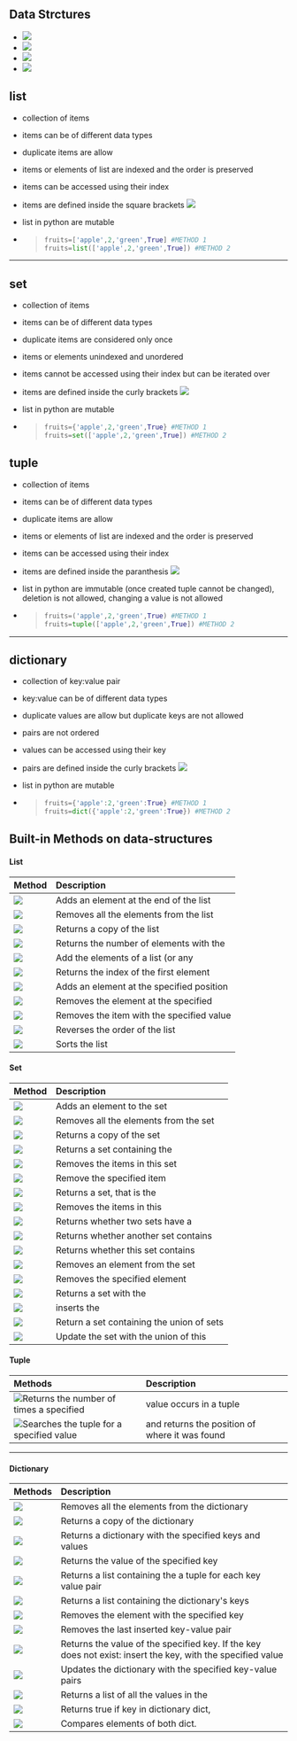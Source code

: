   
  
  
##  Data Strctures
  
  
+ <img src="https://latex.codecogs.com/gif.latex?list"/>
+ <img src="https://latex.codecogs.com/gif.latex?set"/>
+ <img src="https://latex.codecogs.com/gif.latex?tuple"/>
+ <img src="https://latex.codecogs.com/gif.latex?dictionary"/>
  
<div style="page-break-after: always"></div>
  
##  list
  
  
+ collection of items
+ items can be of different data types
+ duplicate items are allow
+ items or elements of list are indexed and the order is preserved
+ items can be accessed using their index
+ items are defined inside the square brackets <img src="https://latex.codecogs.com/gif.latex?[%20&#x5C;%20]"/>
+ list in python are mutable
  
+ >```python
  >fruits=['apple',2,'green',True] #METHOD 1
  >fruits=list(['apple',2,'green',True]) #METHOD 2
  >```
  
----------------------
  
##  set
  
  
+ collection of items
+ items can be of different data types
+ duplicate items are considered only once
+ items or elements unindexed and unordered
+ items cannot be accessed using their index but can be iterated over
+ items are defined inside the curly brackets <img src="https://latex.codecogs.com/gif.latex?&#x5C;{%20&#x5C;}"/>
+ list in python are mutable
  
+ >```python
  >fruits={'apple',2,'green',True} #METHOD 1
  >fruits=set(['apple',2,'green',True]) #METHOD 2
  >```
  
<div style="page-break-after: always"></div>
  
##  tuple
  
  
+ collection of items
+ items can be of different data types
+ duplicate items are allow
+ items or elements of list are indexed and the order is preserved
+ items can be accessed using their index
+ items are defined inside the paranthesis <img src="https://latex.codecogs.com/gif.latex?(%20&#x5C;%20)"/>
+ list in python are immutable (once created tuple cannot be changed), deletion is not allowed, changing a value is not allowed
  
+ >```python
  >fruits=('apple',2,'green',True) #METHOD 1
  >fruits=tuple(['apple',2,'green',True]) #METHOD 2
  >```
  
--------------------------
  
##  dictionary
  
  
+ collection of key:value pair
+ key:value can be of different data types
+ duplicate values are allow but duplicate keys are not allowed
+ pairs are not ordered
+ values can be accessed using their key
+ pairs are defined inside the curly brackets <img src="https://latex.codecogs.com/gif.latex?&#x5C;{%20&#x5C;%20&#x5C;}"/>
+ list in python are mutable
  
+ >```python
  >fruits={'apple':2,'green':True} #METHOD 1
  >fruits=dict({'apple':2,'green':True}) #METHOD 2
  >```
  
<div style="page-break-after: always"></div>
  
##  Built-in Methods on data-structures
  
  
####  List
  
|Method| Description|
|:---|:---|
|<img src="https://latex.codecogs.com/gif.latex?append()"/> |Adds an element at the end of the list|
|<img src="https://latex.codecogs.com/gif.latex?clear()"/> |Removes all the elements from the list|
|<img src="https://latex.codecogs.com/gif.latex?copy()"/> |Returns a copy of the list|
|<img src="https://latex.codecogs.com/gif.latex?count()"/> |Returns the number of elements with the |specified value
|<img src="https://latex.codecogs.com/gif.latex?extend()"/> |Add the elements of a list (or any |iterable), to the end of the current list
|<img src="https://latex.codecogs.com/gif.latex?index()"/> |Returns the index of the first element |with the specified value
|<img src="https://latex.codecogs.com/gif.latex?insert()"/> |Adds an element at the specified position|
|<img src="https://latex.codecogs.com/gif.latex?pop()"/> |Removes the element at the specified |position
|<img src="https://latex.codecogs.com/gif.latex?remove()"/> |Removes the item with the specified value|
|<img src="https://latex.codecogs.com/gif.latex?reverse()"/> |Reverses the order of the list|
|<img src="https://latex.codecogs.com/gif.latex?sort()"/> |Sorts the list|
  
<div style="page-break-after: always"></div>
  
####  Set
  
  
|Method|Description|
|:----|:----|
|<img src="https://latex.codecogs.com/gif.latex?add()"/>|Adds an element to the set|
|<img src="https://latex.codecogs.com/gif.latex?clear()"/>|Removes all the elements from the set|
|<img src="https://latex.codecogs.com/gif.latex?copy()"/>|Returns a copy of the set|
|<img src="https://latex.codecogs.com/gif.latex?difference()"/>|Returns a set containing the |difference between two or more sets
|<img src="https://latex.codecogs.com/gif.latex?difference&#x5C;_update()"/>|Removes the items in this set |that are also included in another, specified set
|<img src="https://latex.codecogs.com/gif.latex?discard()"/>|Remove the specified item|
|<img src="https://latex.codecogs.com/gif.latex?intersection()"/>|Returns a set, that is the |intersection of two other sets
|<img src="https://latex.codecogs.com/gif.latex?intersection&#x5C;_update()"/>|Removes the items in this |set that are not present in other, specified set(s)
|<img src="https://latex.codecogs.com/gif.latex?isdisjoint()"/>|Returns whether two sets have a |intersection or not
|<img src="https://latex.codecogs.com/gif.latex?issubset()"/>|Returns whether another set contains |this set or not
|<img src="https://latex.codecogs.com/gif.latex?issuperset()"/>|Returns whether this set contains |another set or not
|<img src="https://latex.codecogs.com/gif.latex?pop()"/>|Removes an element from the set|
|<img src="https://latex.codecogs.com/gif.latex?remove()"/>|Removes the specified element|
|<img src="https://latex.codecogs.com/gif.latex?symmetric&#x5C;_difference()"/>|Returns a set with the |symmetric differences of two sets
|<img src="https://latex.codecogs.com/gif.latex?symmetric&#x5C;_difference&#x5C;_update()"/>|inserts the |symmetric differences from this set and another
|<img src="https://latex.codecogs.com/gif.latex?union()"/>|Return a set containing the union of sets|
|<img src="https://latex.codecogs.com/gif.latex?update()"/>|Update the set with the union of this |set and others
  
<div style="page-break-after: always"></div>
  
####  Tuple
  
  
|Methods|Description|
|:----|:----|
|<img src="https://latex.codecogs.com/gif.latex?count()"/>Returns the number of times a specified |value occurs in a tuple
|<img src="https://latex.codecogs.com/gif.latex?index()"/>Searches the tuple for a specified value |and returns the position of where it was found
  
--------------------------
  
####  Dictionary
  
  
|Methods|Description|
|:----|:----|
|<img src="https://latex.codecogs.com/gif.latex?clear()"/>|Removes all the elements from the dictionary|
|<img src="https://latex.codecogs.com/gif.latex?copy()"/>|Returns a copy of the dictionary|
|<img src="https://latex.codecogs.com/gif.latex?fromkeys()"/>|Returns a dictionary with the specified keys and values|
|<img src="https://latex.codecogs.com/gif.latex?get()"/>|Returns the value of the specified key|
|<img src="https://latex.codecogs.com/gif.latex?items()"/>|Returns a list containing the a tuple for each key value pair|
|<img src="https://latex.codecogs.com/gif.latex?keys()"/>|Returns a list containing the dictionary's keys|
|<img src="https://latex.codecogs.com/gif.latex?pop()"/>|Removes the element with the specified key|
|<img src="https://latex.codecogs.com/gif.latex?popitem()"/>|Removes the last inserted key-value pair|
|<img src="https://latex.codecogs.com/gif.latex?setdefault()"/>|Returns the value of the specified key. If the key does not exist: insert the key, with the specified value|
|<img src="https://latex.codecogs.com/gif.latex?update()"/>|Updates the dictionary with the specified key-value pairs|
|<img src="https://latex.codecogs.com/gif.latex?values()"/>|Returns a list of all the values in the |dictionary
|<img src="https://latex.codecogs.com/gif.latex?has&#x5C;_key()"/>|Returns true if key in dictionary dict, |false otherwise
|<img src="https://latex.codecogs.com/gif.latex?cmp()"/>|Compares elements of both dict.|
  